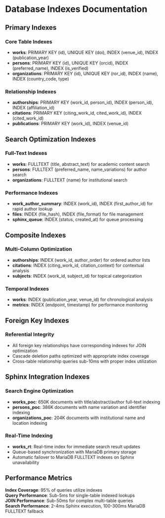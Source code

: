 # Database Indexes Documentation

## Primary Indexes

### Core Table Indexes
- **works**: PRIMARY KEY (id), UNIQUE KEY (doi), INDEX (venue_id), INDEX (publication_year)
- **persons**: PRIMARY KEY (id), UNIQUE KEY (orcid), INDEX (preferred_name), INDEX (is_verified)  
- **organizations**: PRIMARY KEY (id), UNIQUE KEY (ror_id), INDEX (name), INDEX (country_code, type)

### Relationship Indexes
- **authorships**: PRIMARY KEY (work_id, person_id), INDEX (person_id), INDEX (affiliation_id)
- **citations**: PRIMARY KEY (citing_work_id, cited_work_id), INDEX (cited_work_id)
- **publications**: PRIMARY KEY (work_id), INDEX (venue_id)

## Search Optimization Indexes

### Full-Text Indexes
- **works**: FULLTEXT (title, abstract_text) for academic content search
- **persons**: FULLTEXT (preferred_name, name_variations) for author search
- **organizations**: FULLTEXT (name) for institutional search

### Performance Indexes
- **work_author_summary**: INDEX (work_id), INDEX (first_author_id) for rapid author lookup
- **files**: INDEX (file_hash), INDEX (file_format) for file management
- **sphinx_queue**: INDEX (status, created_at) for queue processing

## Composite Indexes

### Multi-Column Optimization
- **authorships**: INDEX (work_id, author_order) for ordered author lists
- **citations**: INDEX (citing_work_id, citation_context) for contextual analysis
- **subjects**: INDEX (work_id, subject_id) for topical categorization

### Temporal Indexes
- **works**: INDEX (publication_year, venue_id) for chronological analysis
- **metrics**: INDEX (endpoint, timestamp) for performance monitoring

## Foreign Key Indexes

### Referential Integrity
- All foreign key relationships have corresponding indexes for JOIN optimization
- Cascade deletion paths optimized with appropriate index coverage
- Cross-table relationship queries sub-10ms with proper index utilization

## Sphinx Integration Indexes

### Search Engine Optimization
- **works_poc**: 650K documents with title/abstract/author full-text indexing
- **persons_poc**: 386K documents with name variation and identifier indexing
- **organizations_poc**: 204K documents with institutional name and location indexing

### Real-Time Indexing
- **works_rt**: Real-time index for immediate search result updates
- Queue-based synchronization with MariaDB primary storage
- Automatic failover to MariaDB FULLTEXT indexes on Sphinx unavailability

## Performance Metrics

**Index Coverage**: 95% of queries utilize indexes  
**Query Performance**: Sub-5ms for single-table indexed lookups  
**JOIN Performance**: Sub-50ms for complex multi-table queries  
**Search Performance**: 2-4ms Sphinx execution, 100-300ms MariaDB FULLTEXT fallback